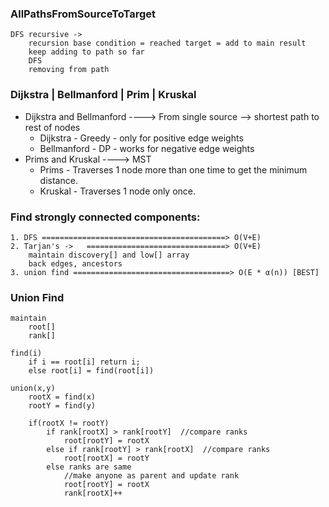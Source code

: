 
### AllPathsFromSourceToTarget
    
    DFS recursive ->
        recursion base condition = reached target = add to main result
        keep adding to path so far
        DFS
        removing from path 

### Dijkstra | Bellmanford | Prim | Kruskal

- Dijkstra and Bellmanford ----> From single source --> shortest path to rest of nodes
  - Dijkstra - Greedy - only for positive edge weights
  - Bellmanford - DP - works for negative edge weights
- Prims and Kruskal ----> MST
  - Prims - Traverses 1 node more than one time to get the minimum distance.
  - Kruskal - Traverses 1 node only once.

### Find strongly connected components: 
    1. DFS =========================================> O(V+E)
    2. Tarjan's ->   ===============================> O(V+E)
        maintain discovery[] and low[] array
        back edges, ancestors
    3. union find ===================================> O(E * α(n)) [BEST]

### Union Find
    maintain 
        root[]
        rank[]
        
    find(i) 
        if i == root[i] return i;
        else root[i] = find(root[i])

    union(x,y)
        rootX = find(x)
        rootY = find(y)
        
        if(rootX != rootY)  
            if rank[rootX] > rank[rootY]  //compare ranks
                root[rootY] = rootX
            else if rank[rootY] > rank[rootX]  //compare ranks
                root[rootX] = rootY
            else ranks are same
                //make anyone as parent and update rank
                root[rootY] = rootX
                rank[rootX]++


            
    